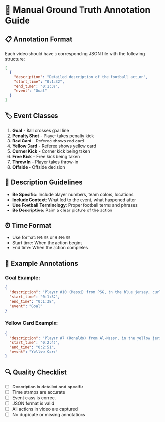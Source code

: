 
# 🎯 Manual Ground Truth Annotation Guide

## 📋 Annotation Format

Each video should have a corresponding JSON file with the following structure:

```json
[
  {
    "description": "Detailed description of the football action",
    "start_time": "0:1:32",
    "end_time": "0:1:38", 
    "event": "Goal"
  }
]
```

## 🏷️ Event Classes

1. **Goal** - Ball crosses goal line
2. **Penalty Shot** - Player takes penalty kick
3. **Red Card** - Referee shows red card
4. **Yellow Card** - Referee shows yellow card
5. **Corner Kick** - Corner kick being taken
6. **Free Kick** - Free kick being taken
7. **Throw In** - Player takes throw-in
8. **Offside** - Offside decision

## 📝 Description Guidelines

- **Be Specific**: Include player numbers, team colors, locations
- **Include Context**: What led to the event, what happened after
- **Use Football Terminology**: Proper football terms and phrases
- **Be Descriptive**: Paint a clear picture of the action

## ⏰ Time Format

- Use format: `MM:SS` or `H:MM:SS`
- Start time: When the action begins
- End time: When the action completes

## 🎯 Example Annotations

### Goal Example:
```json
{
  "description": "Player #10 (Messi) from PSG, in the blue jersey, curls a free-kick past the wall into the top left corner.",
  "start_time": "0:1:32",
  "end_time": "0:1:38",
  "event": "Goal"
}
```

### Yellow Card Example:
```json
{
  "description": "Player #7 (Ronaldo) from Al-Nassr, in the yellow jersey, is shown a yellow card for a late tackle on the defender.",
  "start_time": "0:2:45",
  "end_time": "0:2:51",
  "event": "Yellow Card"
}
```

## 🔍 Quality Checklist

- [ ] Description is detailed and specific
- [ ] Time stamps are accurate
- [ ] Event class is correct
- [ ] JSON format is valid
- [ ] All actions in video are captured
- [ ] No duplicate or missing annotations
